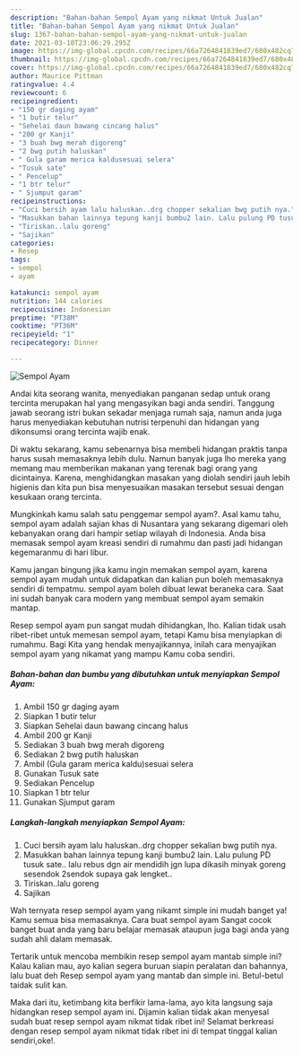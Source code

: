 ```yaml
---
description: "Bahan-bahan Sempol Ayam yang nikmat Untuk Jualan"
title: "Bahan-bahan Sempol Ayam yang nikmat Untuk Jualan"
slug: 1367-bahan-bahan-sempol-ayam-yang-nikmat-untuk-jualan
date: 2021-03-10T23:06:29.295Z
image: https://img-global.cpcdn.com/recipes/66a7264841839ed7/680x482cq70/sempol-ayam-foto-resep-utama.jpg
thumbnail: https://img-global.cpcdn.com/recipes/66a7264841839ed7/680x482cq70/sempol-ayam-foto-resep-utama.jpg
cover: https://img-global.cpcdn.com/recipes/66a7264841839ed7/680x482cq70/sempol-ayam-foto-resep-utama.jpg
author: Maurice Pittman
ratingvalue: 4.4
reviewcount: 6
recipeingredient:
- "150 gr daging ayam"
- "1 butir telur"
- "Sehelai daun bawang cincang halus"
- "200 gr Kanji"
- "3 buah bwg merah digoreng"
- "2 bwg putih haluskan"
- " Gula garam merica kaldusesuai selera"
- "Tusuk sate"
- " Pencelup"
- "1 btr telur"
- " Sjumput garam"
recipeinstructions:
- "Cuci bersih ayam lalu haluskan..drg chopper sekalian bwg putih nya."
- "Masukkan bahan lainnya tepung kanji bumbu2 lain. Lalu pulung PD tusuk sate.. lalu rebus dgn air mendidih jgn lupa dikasih minyak goreng sesendok 2sendok supaya gak lengket.."
- "Tiriskan..lalu goreng"
- "Sajikan"
categories:
- Resep
tags:
- sempol
- ayam

katakunci: sempol ayam 
nutrition: 144 calories
recipecuisine: Indonesian
preptime: "PT38M"
cooktime: "PT36M"
recipeyield: "1"
recipecategory: Dinner

---
```



![Sempol Ayam](https://img-global.cpcdn.com/recipes/66a7264841839ed7/680x482cq70/sempol-ayam-foto-resep-utama.jpg)

Andai kita seorang wanita, menyediakan panganan sedap untuk orang tercinta merupakan hal yang mengasyikan bagi anda sendiri. Tanggung jawab seorang istri bukan sekadar menjaga rumah saja, namun anda juga harus menyediakan kebutuhan nutrisi terpenuhi dan hidangan yang dikonsumsi orang tercinta wajib enak.

Di waktu  sekarang, kamu sebenarnya bisa membeli hidangan praktis tanpa harus susah memasaknya lebih dulu. Namun banyak juga lho mereka yang memang mau memberikan makanan yang terenak bagi orang yang dicintainya. Karena, menghidangkan masakan yang diolah sendiri jauh lebih higienis dan kita pun bisa menyesuaikan masakan tersebut sesuai dengan kesukaan orang tercinta. 



Mungkinkah kamu salah satu penggemar sempol ayam?. Asal kamu tahu, sempol ayam adalah sajian khas di Nusantara yang sekarang digemari oleh kebanyakan orang dari hampir setiap wilayah di Indonesia. Anda bisa memasak sempol ayam kreasi sendiri di rumahmu dan pasti jadi hidangan kegemaranmu di hari libur.

Kamu jangan bingung jika kamu ingin memakan sempol ayam, karena sempol ayam mudah untuk didapatkan dan kalian pun boleh memasaknya sendiri di tempatmu. sempol ayam boleh dibuat lewat beraneka cara. Saat ini sudah banyak cara modern yang membuat sempol ayam semakin mantap.

Resep sempol ayam pun sangat mudah dihidangkan, lho. Kalian tidak usah ribet-ribet untuk memesan sempol ayam, tetapi Kamu bisa menyiapkan di rumahmu. Bagi Kita yang hendak menyajikannya, inilah cara menyajikan sempol ayam yang nikamat yang mampu Kamu coba sendiri.

<!--inarticleads1-->

##### Bahan-bahan dan bumbu yang dibutuhkan untuk menyiapkan Sempol Ayam:

1. Ambil 150 gr daging ayam
1. Siapkan 1 butir telur
1. Siapkan Sehelai daun bawang cincang halus
1. Ambil 200 gr Kanji
1. Sediakan 3 buah bwg merah digoreng
1. Sediakan 2 bwg putih haluskan
1. Ambil  (Gula garam merica kaldu)sesuai selera
1. Gunakan Tusuk sate
1. Sediakan  Pencelup
1. Siapkan 1 btr telur
1. Gunakan  Sjumput garam




<!--inarticleads2-->

##### Langkah-langkah menyiapkan Sempol Ayam:

1. Cuci bersih ayam lalu haluskan..drg chopper sekalian bwg putih nya.
1. Masukkan bahan lainnya tepung kanji bumbu2 lain. Lalu pulung PD tusuk sate.. lalu rebus dgn air mendidih jgn lupa dikasih minyak goreng sesendok 2sendok supaya gak lengket..
1. Tiriskan..lalu goreng
1. Sajikan




Wah ternyata resep sempol ayam yang nikamt simple ini mudah banget ya! Kamu semua bisa memasaknya. Cara buat sempol ayam Sangat cocok banget buat anda yang baru belajar memasak ataupun juga bagi anda yang sudah ahli dalam memasak.

Tertarik untuk mencoba membikin resep sempol ayam mantab simple ini? Kalau kalian mau, ayo kalian segera buruan siapin peralatan dan bahannya, lalu buat deh Resep sempol ayam yang mantab dan simple ini. Betul-betul taidak sulit kan. 

Maka dari itu, ketimbang kita berfikir lama-lama, ayo kita langsung saja hidangkan resep sempol ayam ini. Dijamin kalian tiidak akan menyesal sudah buat resep sempol ayam nikmat tidak ribet ini! Selamat berkreasi dengan resep sempol ayam nikmat tidak ribet ini di tempat tinggal kalian sendiri,oke!.

